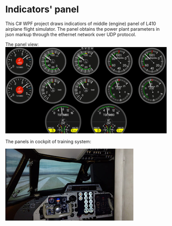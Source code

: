# Indicators' panel
This C# WPF project draws indicatiors of middle (engine) panel of L410 airplane flight simulator. The panel obtains the power plant parameters in json markup through the ethernet network over UDP protocol.

The panel view:
![Image](EnginePanel.PNG "Panel")

The panels in cockpit of training system:

![Image](Cockpit.jpg "Panel")
